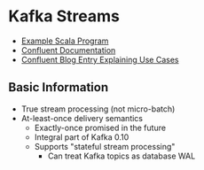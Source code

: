 # Kafka Streams

- [Example Scala Program](https://github.com/confluentinc/examples/blob/kafka-0.10.0.0-cp-3.0.0/kafka-streams/src/main/scala/io/confluent/examples/streams/MapFunctionScalaExample.scala)
- [Confluent Documentation](http://docs.confluent.io/3.0.0/streams/concepts.html#streams-concepts-time)
- [Confluent Blog Entry Explaining Use Cases](https://www.confluent.io/blog/introducing-kafka-streams-stream-processing-made-simple/)

## Basic Information

- True stream processing (not micro-batch)
- At-least-once delivery semantics
  - Exactly-once promised in the future
  - Integral part of Kafka 0.10
  - Supports "stateful stream processing"
    - Can treat Kafka topics as database WAL
